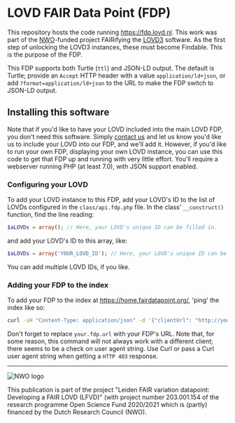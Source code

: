 # LOVD FAIR Data Point (FDP)

This repository hosts the code running https://fdp.lovd.nl.
This work was part of the [NWO](https://www.nwo.nl/)-funded project FAIRifying
 the [LOVD3](https://github.com/LOVDnl/LOVD3) software.
As the first step of unlocking the LOVD3 instances, these must become Findable.
This is the purpose of the FDP.

This FDP supports both Turtle (`ttl`) and JSON-LD output.
The default is Turtle; provide an `Accept` HTTP header with a value
 `application/ld+json`, or add `?format=application/ld+json` to the URL to make
 the FDP switch to JSON-LD output.

## Installing this software

Note that if you'd like to have your LOVD included into the main LOVD FDP, you
 don't need this software.
Simply [contact us](https://LOVD.nl/contact) and let us know you'd like us to
 include your LOVD into our FDP, and we'll add it.
However, if you'd like to run your own FDP, displaying your own LOVD instance,
 you can use this code to get that FDP up and running with very little effort.
You'll require a webserver running PHP (at least 7.0), with JSON support
 enabled.

### Configuring your LOVD

To add your LOVD instance to this FDP, add your LOVD's ID to the list of LOVDs
 configured in the `class/api.fdp.php` file.
In the class' `__construct()` function, find the line reading:
```php
$aLOVDs = array(); // Here, your LOVD's unique ID can be filled in.
```
and add your LOVD's ID to this array, like:
```php
$aLOVDs = array('YOUR_LOVD_ID'); // Here, your LOVD's unique ID can be filled in.
```
You can add multiple LOVD IDs, if you like.

### Adding your FDP to the index

To add your FDP to the index at https://home.fairdatapoint.org/, 'ping' the
 index like so:

```bash
curl -sH "Content-Type: application/json" -d '{"clientUrl": "http://your.fdp.url"}' https://home.fairdatapoint.org
```

Don't forget to replace `your.fdp.url` with your FDP's URL.
Note that, for some reason, this command will not always work with a different
 client; there seems to be a check on user agent string.
Use Curl or pass a Curl user agent string when getting a `HTTP 403` response.

-----------

![NWO logo](https://www.nwo.nl/themes/custom/nwo/assets/images/logo.svg)

This publication is part of the project "Leiden FAIR variation datapoint:
 Developing a FAIR LOVD (LFVD)" (with project number 203.001.154 of the research
 programme Open Science Fund 2020/2021 which is (partly) financed by the Dutch
 Research Council (NWO).
